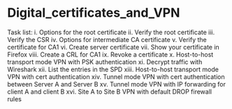 # Digital_certificates_and_VPN

Task list:
i.	Options for the root certificate
ii.	Verify the root certificate
iii.	Verify the CSR
iv.	Options for intermediate CA certificate
v.	Verify the certificate for CA1
vi.	Create server certificate
vii.	Show your certificate in Firefox
viii.	Create a CRL for CA1
ix.	Revoke a certificate
x.	Host-to-host transport mode VPN with PSK authentication
xi.	Decrypt traffic with Wireshark
xii.	List the entries in the SPD
xiii.	Host-to-host transport mode VPN with cert authentication
xiv.	Tunnel mode VPN with cert authentication between Server A and Server B
xv.	Tunnel mode VPN with IP forwarding for client A and client B
xvi.	Site A to Site B VPN with default DROP firewall rules
